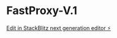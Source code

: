 # FastProxy-V.1

[Edit in StackBlitz next generation editor ⚡️](https://stackblitz.com/~/github.com/erick-torresadm/FastProxy-V.1)